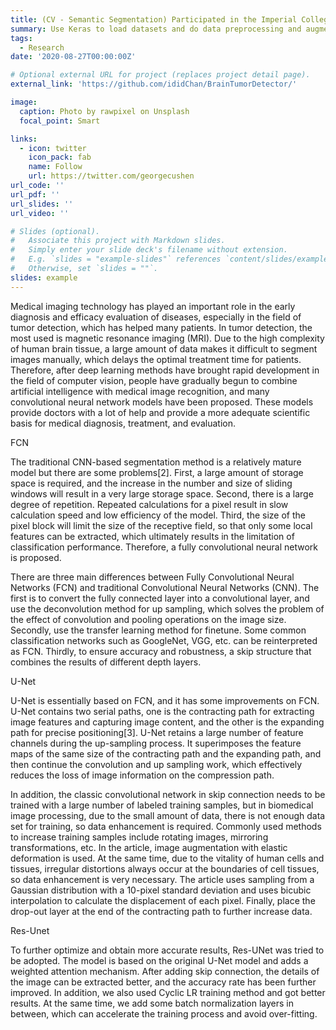 ```yaml
---
title: (CV - Semantic Segmentation) Participated in the Imperial College of Science and Technology’s Data Science Summer School, complete a brain tumor segmentation task using U-Net.
summary: Use Keras to load datasets and do data preprocessing and augmentation on images, build U-Net, Res-UNet and U^2-Net networks, optimize using the dice loss.
tags:
  - Research
date: '2020-08-27T00:00:00Z'

# Optional external URL for project (replaces project detail page).
external_link: 'https://github.com/ididChan/BrainTumorDetector/'

image:
  caption: Photo by rawpixel on Unsplash
  focal_point: Smart

links:
  - icon: twitter
    icon_pack: fab
    name: Follow
    url: https://twitter.com/georgecushen
url_code: ''
url_pdf: ''
url_slides: ''
url_video: ''

# Slides (optional).
#   Associate this project with Markdown slides.
#   Simply enter your slide deck's filename without extension.
#   E.g. `slides = "example-slides"` references `content/slides/example-slides.md`.
#   Otherwise, set `slides = ""`.
slides: example
---
```


Medical imaging technology has played an important role in the early diagnosis
and efficacy evaluation of diseases, especially in the field of tumor detection, which
has helped many patients. In tumor detection, the most used is magnetic resonance
imaging (MRI). Due to the high complexity of human brain tissue, a large amount of
data makes it difficult to segment images manually, which delays the optimal treatment
time for patients. Therefore, after deep learning methods have brought rapid
development in the field of computer vision, people have gradually begun to combine
artificial intelligence with medical image recognition, and many convolutional neural
network models have been proposed. These models provide doctors with a lot of help
and provide a more adequate scientific basis for medical diagnosis, treatment, and evaluation.

FCN

The traditional CNN-based segmentation method is a relatively mature model but
there are some problems[2]. First, a large amount of storage space is required, and the
increase in the number and size of sliding windows will result in a very large storage
space. Second, there is a large degree of repetition. Repeated calculations for a pixel
result in slow calculation speed and low efficiency of the model. Third, the size of the
pixel block will limit the size of the receptive field, so that only some local features can
be extracted, which ultimately results in the limitation of classification performance.
Therefore, a fully convolutional neural network is proposed.

There are three main differences between Fully Convolutional Neural Networks
(FCN) and traditional Convolutional Neural Networks (CNN).
The first is to convert the fully connected layer into a convolutional layer, and use
the deconvolution method for up sampling, which solves the problem of the effect of
convolution and pooling operations on the image size.
Secondly, use the transfer learning method for finetune. Some common classification
networks such as GoogleNet, VGG, etc. can be reinterpreted as FCN.
Thirdly, to ensure accuracy and robustness, a skip structure that combines the results
of different depth layers.

U-Net

U-Net is essentially based on FCN, and it has some improvements on FCN. U-Net
contains two serial paths, one is the contracting path for extracting image features and
capturing image content, and the other is the expanding path for precise positioning[3].
U-Net retains a large number of feature channels during the up-sampling process. It
superimposes the feature maps of the same size of the contracting path and the expanding
path, and then continue the convolution and up sampling work, which effectively
reduces the loss of image information on the compression path.

In addition, the classic convolutional network in skip connection needs to be trained
with a large number of labeled training samples, but in biomedical image processing,
due to the small amount of data, there is not enough data set for training, so data enhancement
is required. Commonly used methods to increase training samples include
rotating images, mirroring transformations, etc. In the article, image augmentation
with elastic deformation is used. At the same time, due to the vitality of human cells
and tissues, irregular distortions always occur at the boundaries of cell tissues, so data
enhancement is very necessary. The article uses sampling from a Gaussian distribution
with a 10-pixel standard deviation and uses bicubic interpolation to calculate the displacement
of each pixel. Finally, place the drop-out layer at the end of the contracting
path to further increase data.

Res-Unet

To further optimize and obtain more accurate results, Res-UNet was tried to be
adopted. The model is based on the original U-Net model and adds a weighted attention
mechanism. After adding skip connection, the details of the image can be
extracted better, and the accuracy rate has been further improved. In addition, we also
used Cyclic LR training method and got better results. At the same time, we add
some batch normalization layers in between, which can accelerate the training process
and avoid over-fitting.
